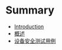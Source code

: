 # Summary

* [Introduction](README.md)
* [概述](Chapter1/overview.md)
* [设备安全测试用例](Chapter2/hardware.md)
